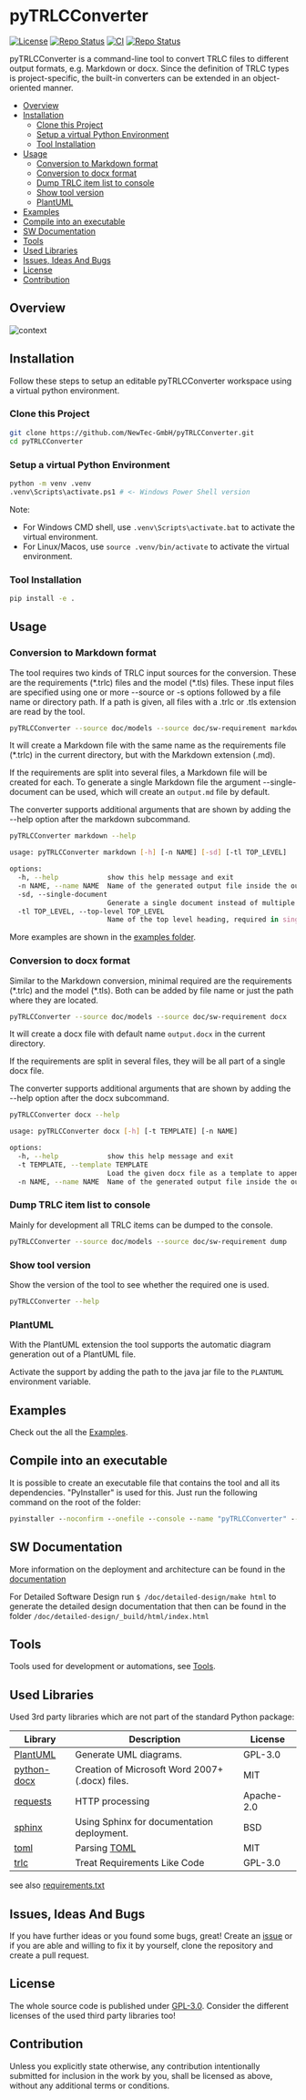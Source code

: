 # pyTRLCConverter <!-- omit in toc -->

[![License](https://img.shields.io/badge/License-GPLv3-blue.svg)](https://github.com/NewTec-GmbH/pyTRLCConverter/blob/main/LICENSE) [![Repo Status](https://www.repostatus.org/badges/latest/wip.svg)](https://www.repostatus.org/#wip) [![CI](https://github.com/NewTec-GmbH/pyTRLCConverter/actions/workflows/test.yml/badge.svg)](https://github.com/NewTec-GmbH/pyTRLCConverter/actions/workflows/test.yml)
[![Repo Status](https://www.repostatus.org/badges/latest/active.svg)](https://www.repostatus.org/#active)

pyTRLCConverter is a command-line tool to convert TRLC files to different output formats, e.g. Markdown or docx.
Since the definition of TRLC types is project-specific, the built-in converters can be extended in an object-oriented manner.

- [Overview](#overview)
- [Installation](#installation)
  - [Clone this Project](#clone-this-project)
  - [Setup a virtual Python Environment](#setup-a-virtual-python-environment)
  - [Tool Installation](#tool-installation)
- [Usage](#usage)
  - [Conversion to Markdown format](#conversion-to-markdown-format)
  - [Conversion to docx format](#conversion-to-docx-format)
  - [Dump TRLC item list to console](#dump-trlc-item-list-to-console)
  - [Show tool version](#show-tool-version)
  - [PlantUML](#plantuml)
- [Examples](#examples)
- [Compile into an executable](#compile-into-an-executable)
- [SW Documentation](#sw-documentation)
- [Tools](#tools)
- [Used Libraries](#used-libraries)
- [Issues, Ideas And Bugs](#issues-ideas-and-bugs)
- [License](#license)
- [Contribution](#contribution)

## Overview

![context](https://www.plantuml.com/plantuml/proxy?cache=no&src=https://raw.githubusercontent.com/NewTec-GmbH/pyTRLCConverter/refs/heads/main/doc/architecture/context_diagram.puml)

## Installation

Follow these steps to setup an editable pyTRLCConverter workspace using a virtual python environment.

### Clone this Project

```bash
git clone https://github.com/NewTec-GmbH/pyTRLCConverter.git
cd pyTRLCConverter
```

### Setup a virtual Python Environment

```bash
python -m venv .venv
.venv\Scripts\activate.ps1 # <- Windows Power Shell version
```

Note:

- For Windows CMD shell, use ```.venv\Scripts\activate.bat``` to activate the virtual environment.
- For Linux/Macos, use ```source .venv/bin/activate``` to activate the virtual environment.

### Tool Installation

```bash
pip install -e .
```

## Usage

### Conversion to Markdown format

The tool requires two kinds of TRLC input sources for the conversion. These are the requirements (\*.trlc) files and the model (\*.tls) files. These input files are specified using one or more --source  or -s options followed by a file name or directory path. If a path is given, all files with a .trlc or .tls extension are read by the tool.

```bash
pyTRLCConverter --source doc/models --source doc/sw-requirement markdown
```

It will create a Markdown file with the same name as the requirements file (\*.trlc) in the current directory, but with the Markdown extension (.md).

If the requirements are split into several files, a Markdown file will be created for each. To generate a single Markdown file the argument --single-document can be used, which will create an ```output.md``` file by default.

The converter supports additional arguments that are shown by adding the --help option after the markdown subcommand.

```bash
pyTRLCConverter markdown --help

usage: pyTRLCConverter markdown [-h] [-n NAME] [-sd] [-tl TOP_LEVEL]

options:
  -h, --help            show this help message and exit
  -n NAME, --name NAME  Name of the generated output file inside the output folder (default = output.md) in case a single document is generated.
  -sd, --single-document
                        Generate a single document instead of multiple files. The default is to generate multiple files.
  -tl TOP_LEVEL, --top-level TOP_LEVEL
                        Name of the top level heading, required in single document mode. (default = Specification)
```

More examples are shown in the [examples folder](./examples/).

### Conversion to docx format

Similar to the Markdown conversion, minimal required are the requirements (\*.trlc) and the model (\*.tls). Both can be added by file name or just the path where they are located.

```bash
pyTRLCConverter --source doc/models --source doc/sw-requirement docx
```

It will create a docx file with default name ```output.docx``` in the current directory.

If the requirements are split in several files, they will be all part of a single docx file.

The converter supports additional arguments that are shown by adding the --help option after the docx subcommand.

```bash
pyTRLCConverter docx --help

usage: pyTRLCConverter docx [-h] [-t TEMPLATE] [-n NAME]

options:
  -h, --help            show this help message and exit
  -t TEMPLATE, --template TEMPLATE
                        Load the given docx file as a template to append to.
  -n NAME, --name NAME  Name of the generated output file inside the output folder (default = output.docx).
```

### Dump TRLC item list to console

Mainly for development all TRLC items can be dumped to the console.

```bash
pyTRLCConverter --source doc/models --source doc/sw-requirement dump
```

### Show tool version

Show the version of the tool to see whether the required one is used.

```bash
pyTRLCConverter --help
```

### PlantUML

With the PlantUML extension the tool supports the automatic diagram generation out of a PlantUML file.

Activate the support by adding the path to the java jar file to the ```PLANTUML``` environment variable.

## Examples

Check out the all the [Examples](./examples).

## Compile into an executable

It is possible to create an executable file that contains the tool and all its dependencies. "PyInstaller" is used for this.
Just run the following command on the root of the folder:

```cmd
pyinstaller --noconfirm --onefile --console --name "pyTRLCConverter" --add-data "./pyproject.toml;."  "./src/pyTRLCConverter/__main__.py"
```

## SW Documentation

More information on the deployment and architecture can be found in the [documentation](./doc/README.md)

For Detailed Software Design run `$ /doc/detailed-design/make html` to generate the detailed design documentation that then can be found
in the folder `/doc/detailed-design/_build/html/index.html`

## Tools

Tools used for development or automations, see [Tools](./tools/README.md).

## Used Libraries

Used 3rd party libraries which are not part of the standard Python package:

| Library | Description | License |
| ------- | ----------- | ------- |
| [PlantUML](https://github.com/plantuml/plantuml) | Generate UML diagrams. | GPL-3.0 |
| [python-docx](https://github.com/python-openxml/python-docx) | Creation of Microsoft Word 2007+ (.docx) files. | MIT |
| [requests](https://github.com/psf/requests) | HTTP processing | Apache-2.0 |
| [sphinx](https://github.com/sphinx-doc/sphinx) | Using Sphinx for documentation deployment. | BSD |
| [toml](https://github.com/uiri/toml) | Parsing [TOML](https://en.wikipedia.org/wiki/TOML) | MIT |
| [trlc](https://github.com/bmw-software-engineering/trlc) | Treat Requirements Like Code | GPL-3.0 |

see also [requirements.txt](requirements.txt)

## Issues, Ideas And Bugs

If you have further ideas or you found some bugs, great! Create an [issue](https://github.com/NewTec-GmbH/pyTRLCConverter/issues) or if you are able and willing to fix it by yourself, clone the repository and create a pull request.

## License

The whole source code is published under [GPL-3.0](https://github.com/NewTec-GmbH/pyTRLCConverter/blob/main/LICENSE).
Consider the different licenses of the used third party libraries too!

## Contribution

Unless you explicitly state otherwise, any contribution intentionally submitted for inclusion in the work by you, shall be licensed as above, without any additional terms or conditions.
